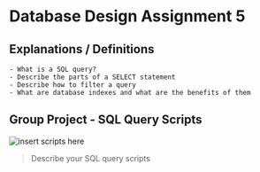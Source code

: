 # Database Design Assignment 5

## Explanations / Definitions

	- What is a SQL query?
	- Describe the parts of a SELECT statement
	- Describe how to filter a query
	- What are database indexes and what are the benefits of them

## Group Project - SQL Query Scripts

![insert scripts here](relative_path_to_scripts_here)

> Describe your SQL query scripts
